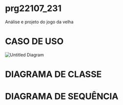 # prg22107_231
Análise e projeto do jogo da velha

# CASO DE USO
![Untitled Diagram](https://user-images.githubusercontent.com/92868328/224016346-b5748905-ed10-4599-af60-913c683aca75.jpg)

# DIAGRAMA DE CLASSE

# DIAGRAMA DE SEQUÊNCIA
